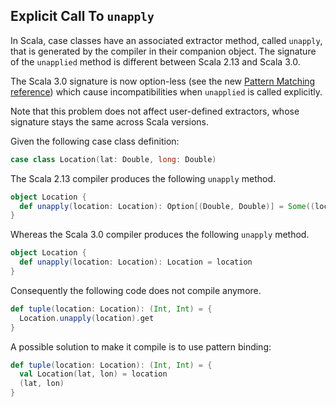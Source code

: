 ## Explicit Call To `unapply`

In Scala, case classes have an associated extractor method, called `unapply`, that is generated by the compiler in their companion object.
The signature of the `unapplied` method is different between Scala 2.13 and Scala 3.0.

The Scala 3.0 signature is now option-less (see the new [Pattern Matching reference](https://dotty.epfl.ch/docs/reference/changed-features/pattern-matching.html)) which cause incompatibilities when `unapplied` is called explicitly.

Note that this problem does not affect user-defined extractors, whose signature stays the same across Scala versions.

Given the following case class definition:

``` scala
case class Location(lat: Double, long: Double)
```

The Scala 2.13 compiler produces the following `unapply` method.

``` scala
object Location {
  def unapply(location: Location): Option[(Double, Double)] = Some((location.lat, location.long))
}
```

Whereas the Scala 3.0 compiler produces the following `unapply` method.

``` scala
object Location {
  def unapply(location: Location): Location = location
}
```

Consequently the following code does not compile anymore.

``` scala
def tuple(location: Location): (Int, Int) = {
  Location.unapply(location).get
}
```

A possible solution to make it compile is to use pattern binding:

``` scala
def tuple(location: Location): (Int, Int) = {
  val Location(lat, lon) = location
  (lat, lon)
}
```
